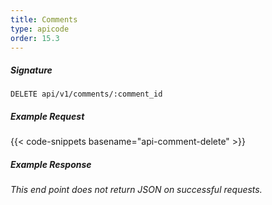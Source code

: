 ```yaml
---
title: Comments
type: apicode
order: 15.3
---
```


##### Signature
`DELETE api/v1/comments/:comment_id`
##### Example Request
{{< code-snippets basename="api-comment-delete" >}}
##### Example Response
*This end point does not return JSON on successful requests.*